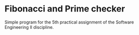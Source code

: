 # Fibonacci and Prime checker

Simple program for the 5th practical assignment of the Software Engineering II discipline.
